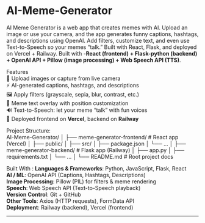 # AI-Meme-Generator
AI Meme Generator is a web app that creates memes with AI. Upload an image or use your camera, and the app generates funny captions, hashtags, and descriptions using OpenAI. Add filters, customize text, and even use Text-to-Speech so your memes “talk.” Built with React, Flask, and deployed on Vercel + Railway.
Built with -**React (frontend) + Flask-python (backend) + OpenAI API + Pillow (image processing) + Web Speech API (TTS)**.  

Features  
 📸 Upload images or capture from live camera  
 ⚡ AI-generated captions, hashtags, and descriptions  
 🖼 Apply filters (grayscale, sepia, blur, contrast, etc.)  
 📝 Meme text overlay with position customization  
 🔊 Text-to-Speech: let your meme “talk” with fun voices  
 🚀 Deployed frontend on **Vercel**, backend on **Railway**

Project Structure:   
AI-Meme-Generator/
│
├── meme-generator-frontend/ # React app (Vercel)
│ ├── public/
│ ├── src/
│ ├── package.json
│ └── ...
│
├── meme-generator-backend/ # Flask app (Railway)
│ ├── app.py
│ ├── requirements.txt
│ └── ...
│
└── README.md # Root project docs

Built With :
 **Languages & Frameworks**: Python, JavaScript, Flask, React  
 **AI / ML**: OpenAI API (Captions, Hashtags, Descriptions)  
 **Image Processing**: Pillow (PIL) for filters & meme rendering  
 **Speech**: Web Speech API (Text-to-Speech playback)  
 **Version Control**: Git + GitHub  
 **Other Tools**: Axios (HTTP requests), FormData API  
 **Deployment**: Railway (backend), Vercel (frontend)  

 
---
